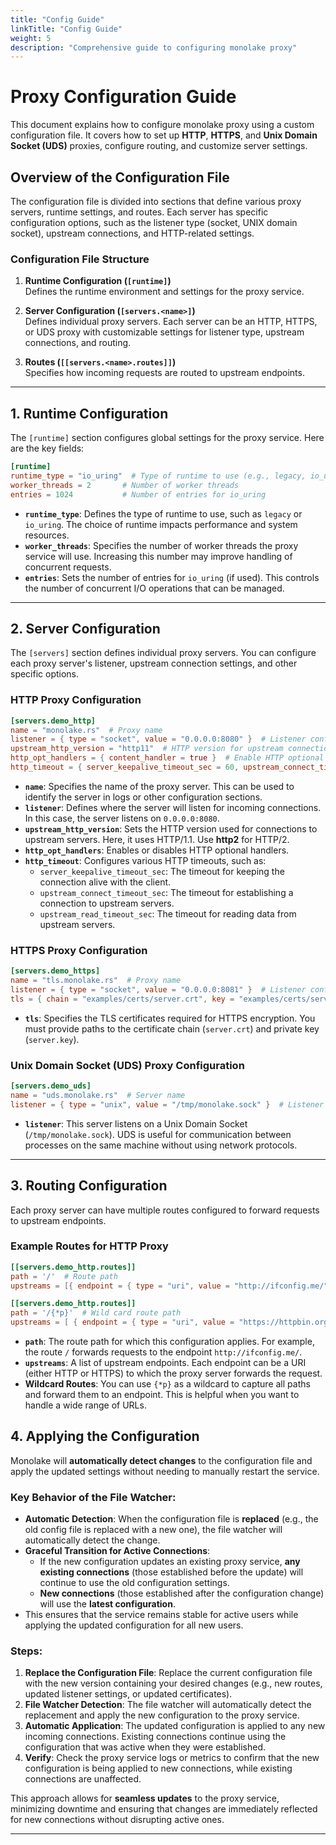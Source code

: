 ```yaml
---
title: "Config Guide"
linkTitle: "Config Guide"
weight: 5
description: "Comprehensive guide to configuring monolake proxy"
---
```


# Proxy Configuration Guide

This document explains how to configure monolake proxy using a custom configuration file. It covers how to set up **HTTP**, **HTTPS**, and **Unix Domain Socket (UDS)** proxies, configure routing, and customize server settings.

## Overview of the Configuration File

The configuration file is divided into sections that define various proxy servers, runtime settings, and routes. Each server has specific configuration options, such as the listener type (socket, UNIX domain socket), upstream connections, and HTTP-related settings.

### Configuration File Structure

1. **Runtime Configuration (`[runtime]`)**  
   Defines the runtime environment and settings for the proxy service.

2. **Server Configuration (`[servers.<name>]`)**  
   Defines individual proxy servers. Each server can be an HTTP, HTTPS, or UDS proxy with customizable settings for listener type, upstream connections, and routing.

3. **Routes (`[[servers.<name>.routes]]`)**  
   Specifies how incoming requests are routed to upstream endpoints.

---

## 1. Runtime Configuration

The `[runtime]` section configures global settings for the proxy service. Here are the key fields:

```toml
[runtime]
runtime_type = "io_uring"  # Type of runtime to use (e.g., legacy, io_uring)
worker_threads = 2       # Number of worker threads
entries = 1024           # Number of entries for io_uring
```

- **`runtime_type`**: Defines the type of runtime to use, such as `legacy` or `io_uring`. The choice of runtime impacts performance and system resources.
- **`worker_threads`**: Specifies the number of worker threads the proxy service will use. Increasing this number may improve handling of concurrent requests.
- **`entries`**: Sets the number of entries for `io_uring` (if used). This controls the number of concurrent I/O operations that can be managed.

---

## 2. Server Configuration

The `[servers]` section defines individual proxy servers. You can configure each proxy server's listener, upstream connection settings, and other specific options.

### HTTP Proxy Configuration

```toml
[servers.demo_http]
name = "monolake.rs"  # Proxy name
listener = { type = "socket", value = "0.0.0.0:8080" }  # Listener configuration
upstream_http_version = "http11"  # HTTP version for upstream connections
http_opt_handlers = { content_handler = true }  # Enable HTTP optional handlers
http_timeout = { server_keepalive_timeout_sec = 60, upstream_connect_timeout_sec = 2, upstream_read_timeout_sec = 2 }
```

- **`name`**: Specifies the name of the proxy server. This can be used to identify the server in logs or other configuration sections.
- **`listener`**: Defines where the server will listen for incoming connections. In this case, the server listens on `0.0.0.0:8080`.
- **`upstream_http_version`**: Sets the HTTP version used for connections to upstream servers. Here, it uses HTTP/1.1. Use **http2** for HTTP/2.
- **`http_opt_handlers`**: Enables or disables HTTP optional handlers.
- **`http_timeout`**: Configures various HTTP timeouts, such as:
  - `server_keepalive_timeout_sec`: The timeout for keeping the connection alive with the client.
  - `upstream_connect_timeout_sec`: The timeout for establishing a connection to upstream servers.
  - `upstream_read_timeout_sec`: The timeout for reading data from upstream servers.

### HTTPS Proxy Configuration

```toml
[servers.demo_https]
name = "tls.monolake.rs"  # Proxy name
listener = { type = "socket", value = "0.0.0.0:8081" }  # Listener configuration
tls = { chain = "examples/certs/server.crt", key = "examples/certs/server.key" }
```

- **`tls`**: Specifies the TLS certificates required for HTTPS encryption. You must provide paths to the certificate chain (`server.crt`) and private key (`server.key`).

### Unix Domain Socket (UDS) Proxy Configuration

```toml
[servers.demo_uds]
name = "uds.monolake.rs"  # Server name
listener = { type = "unix", value = "/tmp/monolake.sock" }  # Listener configuration
```

- **`listener`**: This server listens on a Unix Domain Socket (`/tmp/monolake.sock`). UDS is useful for communication between processes on the same machine without using network protocols.

---

## 3. Routing Configuration

Each proxy server can have multiple routes configured to forward requests to upstream endpoints.

### Example Routes for HTTP Proxy

```toml
[[servers.demo_http.routes]]
path = '/'  # Route path
upstreams = [{ endpoint = { type = "uri", value = "http://ifconfig.me/" } }]  # Upstream endpoint

[[servers.demo_http.routes]]
path = '/{*p}'  # Wild card route path
upstreams = [ { endpoint = { type = "uri", value = "https://httpbin.org/xml" } } ]
```

- **`path`**: The route path for which this configuration applies. For example, the route `/` forwards requests to the endpoint `http://ifconfig.me/`.
- **`upstreams`**: A list of upstream endpoints. Each endpoint can be a URI (either HTTP or HTTPS) to which the proxy server forwards the request.
- **Wildcard Routes**: You can use `{*p}` as a wildcard to capture all paths and forward them to an endpoint. This is helpful when you want to handle a wide range of URLs.

## 4. Applying the Configuration

Monolake will **automatically detect changes** to the configuration file and apply the updated settings without needing to manually restart the service.

### Key Behavior of the File Watcher:
- **Automatic Detection**: When the configuration file is **replaced** (e.g., the old config file is replaced with a new one), the file watcher will automatically detect the change.
- **Graceful Transition for Active Connections**:
  - If the new configuration updates an existing proxy service, **any existing connections** (those established before the update) will continue to use the old configuration settings.
  - **New connections** (those established after the configuration change) will use the **latest configuration**.
- This ensures that the service remains stable for active users while applying the updated configuration for all new users.

### Steps:
1. **Replace the Configuration File**: Replace the current configuration file with the new version containing your desired changes (e.g., new routes, updated listener settings, or updated certificates).
2. **File Watcher Detection**: The file watcher will automatically detect the replacement and apply the new configuration to the proxy service.
3. **Automatic Application**: The updated configuration is applied to any new incoming connections. Existing connections continue using the configuration that was active when they were established.
4. **Verify**: Check the proxy service logs or metrics to confirm that the new configuration is being applied to new connections, while existing connections are unaffected.

This approach allows for **seamless updates** to the proxy service, minimizing downtime and ensuring that changes are immediately reflected for new connections without disrupting active ones.

---
